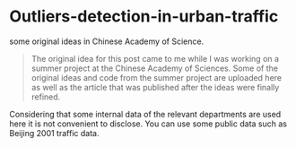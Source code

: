 # Outliers-detection-in-urban-traffic
some original ideas in Chinese Academy of Science.
>The original idea for this post came to me while I was working on a summer project at the Chinese Academy of Sciences. Some of the original ideas and code from the summer project are uploaded here as well as the article that was published after the ideas were finally refined.

Considering that some internal data of the relevant departments are used here it is not convenient to disclose. You can use some public data such as Beijing 2001 traffic data.
